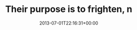 ---
retweeted: false
source: <a href="http://tapbots.com/tweetbot" rel="nofollow">Tweetbot for iOS</a>
entities:
  hashtags: []
  symbols: []
  user_mentions:
  - name: Jacob Appelbaum
    screen_name: ioerror
    indices:
    - '103'
    - '111'
    id_str: '13862172'
    id: '13862172'
  urls:
  - url: http://t.co/M0atVBBEHJ
    expanded_url: http://wikileaks.org/Statement-from-Edward-Snowden-in.html
    display_url: wikileaks.org/Statement-from…
    indices:
    - '75'
    - '97'
display_text_range:
- '0'
- '112'
favorite_count: '0'
id_str: '351826680165314565'
truncated: false
retweet_count: '0'
id: '351826680165314565'
possibly_sensitive: false
created_at: Mon Jul 01 22:16:31 +0000 2013
favorited: false
full_text: Their purpose is to frighten, not me, but those who would come after me.
  -  (via [@ioerror](https://twitter.com/ioerror))
lang: en
quote_url: http://wikileaks.org/Statement-from-Edward-Snowden-in.html
tags:
- pesos:twitter
date: '2013-07-01T22:16:31+00:00'
src: https://twitter.com/bascht/status/351826680165314565
original_url: https://twitter.com/bascht/status/351826680165314565
type: twitter_tweet
text: Their purpose is to frighten, not me, but those who would come after me. -  (via
  [@ioerror](https://twitter.com/ioerror))
title: Their purpose is to frighten, n

---